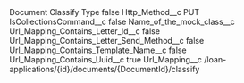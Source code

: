 <?xml version="1.0" encoding="UTF-8"?>
<CustomMetadata xmlns="http://soap.sforce.com/2006/04/metadata" xmlns:xsi="http://www.w3.org/2001/XMLSchema-instance" xmlns:xsd="http://www.w3.org/2001/XMLSchema">
    <label>Document Classify Type</label>
    <protected>false</protected>
    <values>
        <field>Http_Method__c</field>
        <value xsi:type="xsd:string">PUT</value>
    </values>
    <values>
        <field>IsCollectionsCommand__c</field>
        <value xsi:type="xsd:boolean">false</value>
    </values>
    <values>
        <field>Name_of_the_mock_class__c</field>
        <value xsi:nil="true"/>
    </values>
    <values>
        <field>Url_Mapping_Contains_Letter_Id__c</field>
        <value xsi:type="xsd:boolean">false</value>
    </values>
    <values>
        <field>Url_Mapping_Contains_Letter_Send_Method__c</field>
        <value xsi:type="xsd:boolean">false</value>
    </values>
    <values>
        <field>Url_Mapping_Contains_Template_Name__c</field>
        <value xsi:type="xsd:boolean">false</value>
    </values>
    <values>
        <field>Url_Mapping_Contains_Uuid__c</field>
        <value xsi:type="xsd:boolean">true</value>
    </values>
    <values>
        <field>Url_Mapping__c</field>
        <value xsi:type="xsd:string">/loan-applications/{id}/documents/{DocumentId}/classify</value>
    </values>
</CustomMetadata>
